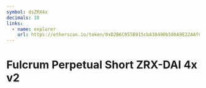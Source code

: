 ```yaml
---
symbol: dsZRX4x
decimals: 18
links:
  - name: explorer
    url: https://etherscan.io/token/0xD2B6C055B915cbA38490b586A9E22AAfCc3a15cc
---
```


# Fulcrum Perpetual Short ZRX-DAI 4x v2
